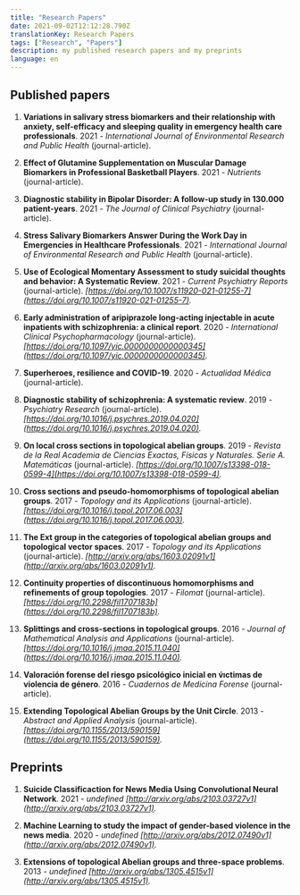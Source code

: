 ```yaml
---
title: "Research Papers"
date: 2021-09-02T12:12:28.790Z
translationKey: Research Papers
tags: ["Research", "Papers"]
description: my published research papers and my preprints
language: en
---
```



    
## Published papers

1. **Variations in salivary stress biomarkers and their relationship with  anxiety, self-efficacy and sleeping quality in emergency health care  professionals**. 2021 - *International Journal of Environmental Research and Public Health*  (journal-article).

1. **Effect of Glutamine Supplementation on Muscular Damage Biomarkers in Professional Basketball Players**. 2021 - *Nutrients*  (journal-article).

1. **Diagnostic stability in Bipolar Disorder: A follow-up study in 130.000 patient-years**. 2021 - *The Journal of Clinical Psychiatry*  (journal-article).

1. **Stress Salivary Biomarkers Answer During the Work Day in Emergencies  in Healthcare Professionals**. 2021 - *International Journal of Environmental Research and Public Health*  (journal-article).

1. **Use of Ecological Momentary Assessment to study suicidal thoughts and behavior: A Systematic Review**. 2021 - *Current Psychiatry Reports*  (journal-article). *[https://doi.org/10.1007/s11920-021-01255-7](https://doi.org/10.1007/s11920-021-01255-7).*

1. **Early administration of aripiprazole long-acting injectable in acute inpatients with schizophrenia: a clinical report**. 2020 - *International Clinical Psychopharmacology*  (journal-article). *[https://doi.org/10.1097/yic.0000000000000345](https://doi.org/10.1097/yic.0000000000000345).*

1. **Superheroes, resilience and COVID-19**. 2020 - *Actualidad Médica*  (journal-article).

1. **Diagnostic stability of schizophrenia: A systematic review**. 2019 - *Psychiatry Research*  (journal-article). *[https://doi.org/10.1016/j.psychres.2019.04.020](https://doi.org/10.1016/j.psychres.2019.04.020).*

1. **On local cross sections in topological abelian groups**. 2019 - *Revista de la Real Academia de Ciencias Exactas, Físicas y Naturales. Serie A. Matemáticas*  (journal-article). *[https://doi.org/10.1007/s13398-018-0599-4](https://doi.org/10.1007/s13398-018-0599-4).*

1. **Cross sections and pseudo-homomorphisms of topological abelian groups**. 2017 - *Topology and its Applications*  (journal-article). *[https://doi.org/10.1016/j.topol.2017.06.003](https://doi.org/10.1016/j.topol.2017.06.003).*

1. **The Ext group in the categories of topological abelian groups and topological vector spaces**. 2017 - *Topology and its Applications*  (journal-article). *[http://arxiv.org/abs/1603.02091v1](http://arxiv.org/abs/1603.02091v1).*

1. **Continuity properties of discontinuous homomorphisms and refinements of group topologies**. 2017 - *Filomat*  (journal-article). *[https://doi.org/10.2298/fil1707183b](https://doi.org/10.2298/fil1707183b).*

1. **Splittings and cross-sections in topological groups**. 2016 - *Journal of Mathematical Analysis and Applications*  (journal-article). *[https://doi.org/10.1016/j.jmaa.2015.11.040](https://doi.org/10.1016/j.jmaa.2015.11.040).*

1. **Valoración forense del riesgo psicológico inicial en v́ıctimas de violencia de género**. 2016 - *Cuadernos de Medicina Forense*  (journal-article).

1. **Extending Topological Abelian Groups by the Unit Circle**. 2013 - *Abstract and Applied Analysis*  (journal-article). *[https://doi.org/10.1155/2013/590159](https://doi.org/10.1155/2013/590159).*


## Preprints

1. **Suicide Classificaction for News Media Using Convolutional Neural Network**. 2021 - *undefined* *[http://arxiv.org/abs/2103.03727v1](http://arxiv.org/abs/2103.03727v1).*

1. **Machine Learning to study the impact of gender-based violence in the news media**. 2020 - *undefined* *[http://arxiv.org/abs/2012.07490v1](http://arxiv.org/abs/2012.07490v1).*

1. **Extensions of topological Abelian groups and three-space problems**. 2013 - *undefined* *[http://arxiv.org/abs/1305.4515v1](http://arxiv.org/abs/1305.4515v1).*